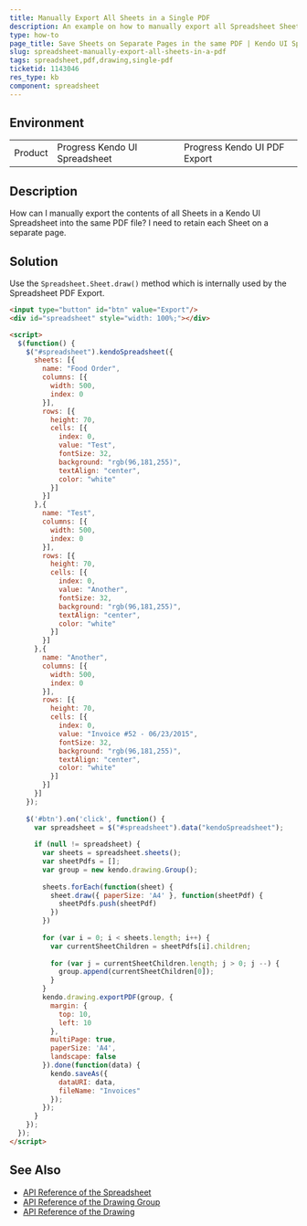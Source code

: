 ```yaml
---
title: Manually Export All Sheets in a Single PDF
description: An example on how to manually export all Spreadsheet Sheets in a single PDF.
type: how-to
page_title: Save Sheets on Separate Pages in the same PDF | Kendo UI Spreadsheet
slug: spreadsheet-manually-export-all-sheets-in-a-pdf
tags: spreadsheet,pdf,drawing,single-pdf
ticketid: 1143046
res_type: kb
component: spreadsheet
---
```


## Environment

<table>
 <tr>
  <td>Product</td>
  <td>Progress Kendo UI Spreadsheet</td>
  <td>Progress Kendo UI PDF Export</td>
 </tr>
</table>

## Description

How can I manually export the contents of all Sheets in a Kendo UI Spreadsheet into the same PDF file? I need to retain each Sheet on a separate page.

## Solution

Use the `Spreadsheet.Sheet.draw()` method which is internally used by the Spreadsheet PDF Export.

```html
<input type="button" id="btn" value="Export"/>
<div id="spreadsheet" style="width: 100%;"></div>

<script>
  $(function() {
    $("#spreadsheet").kendoSpreadsheet({
      sheets: [{
        name: "Food Order",
        columns: [{ 
          width: 500, 
          index: 0 
        }],
        rows: [{
          height: 70,
          cells: [{
            index: 0, 
            value: "Test", 
            fontSize: 32, 
            background: "rgb(96,181,255)",
            textAlign: "center", 
            color: "white"
          }]
        }]
      },{
        name: "Test",
        columns: [{ 
          width: 500, 
          index: 0 
        }],
        rows: [{
          height: 70,
          cells: [{
            index: 0, 
            value: "Another", 
            fontSize: 32, 
            background: "rgb(96,181,255)",
            textAlign: "center", 
            color: "white"
          }]
        }]
      },{
        name: "Another",
        columns: [{ 
          width: 500, 
          index: 0 
        }],
        rows: [{
          height: 70,
          cells: [{
            index: 0, 
            value: "Invoice #52 - 06/23/2015", 
            fontSize: 32, 
            background: "rgb(96,181,255)",
            textAlign: "center", 
            color: "white"
          }]
        }]
      }]
    });
	
    $('#btn').on('click', function() {
      var spreadsheet = $("#spreadsheet").data("kendoSpreadsheet");
	  
      if (null != spreadsheet) {
        var sheets = spreadsheet.sheets();
        var sheetPdfs = [];
		var group = new kendo.drawing.Group();
		
        sheets.forEach(function(sheet) {
          sheet.draw({ paperSize: 'A4' }, function(sheetPdf) {
            sheetPdfs.push(sheetPdf)
          })
        })
        
        for (var i = 0; i < sheets.length; i++) {
          var currentSheetChildren = sheetPdfs[i].children;
		  
          for (var j = currentSheetChildren.length; j > 0; j --) {
            group.append(currentSheetChildren[0]);
          }
        }
        kendo.drawing.exportPDF(group, {  
          margin: {
          	top: 10,
            left: 10
          },
          multiPage: true, 
          paperSize: 'A4', 
          landscape: false
        }).done(function(data) {
          kendo.saveAs({
            dataURI: data,
            fileName: "Invoices"
          });
        });
      }
    });
  });
</script>	
```

## See Also

* [API Reference of the Spreadsheet](http://docs.telerik.com/kendo-ui/api/javascript/ui/spreadsheet)
* [API Reference of the Drawing Group](https://docs.telerik.com/kendo-ui/api/javascript/drawing/group)
* [API Reference of the Drawing](https://docs.telerik.com/kendo-ui/api/javascript/drawing)
